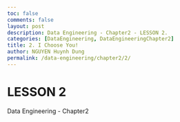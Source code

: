```yaml
---
toc: false
comments: false
layout: post
description: Data Engineering - Chapter2 - LESSON 2.
categories: [DataEngineering, DataEngineeringChapter2]
title: 2. I Choose You!
author: NGUYEN Huynh Dung
permalink: /data-engineering/chapter2/2/
---
```


# LESSON 2
Data Engineering - Chapter2



